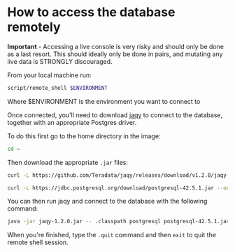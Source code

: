 # How to access the database remotely

**Important** - Accessing a live console is very risky and should only be
done as a last resort. This should ideally only be done in pairs, and
mutating any live data is STRONGLY discouraged.

From your local machine run:

```bash
script/remote_shell $ENVIRONMENT
```

Where $ENVIRONMENT is the environment you want to connect to

Once connected, you'll need to download [jaqy](https://teradata.github.io/jaqy/index.html)
to connect to the database, together with an appropriate Postgres driver.

To do this first go to the home directory in the image:

```bash
cd ~
```

Then download the appropriate `.jar` files:

```bash
curl -L https://github.com/Teradata/jaqy/releases/download/v1.2.0/jaqy-1.2.0.jar --output jaqy-1.2.0.jar

curl -L https://jdbc.postgresql.org/download/postgresql-42.5.1.jar --output postgresql-42.5.1.jar
```

You can then run jaqy and connect to the database with the following
command:

```bash
java -jar jaqy-1.2.0.jar -- .classpath postgresql postgresql-42.5.1.jar \; .open -u ${SPRING_DATASOURCE_USERNAME} -p ${SPRING_DATASOURCE_PASSWORD} postgresql://${DB_HOST}/${DB_NAME}
```

When you're finished, type the `.quit` command and then `exit` to quit
the remote shell session.
